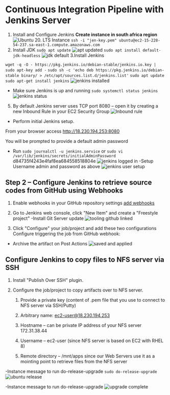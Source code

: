# Continuous Integration Pipeline with Jenkins Server
1. Install and Configure Jenkins
**Create instance in south africa region**
![Ubuntu 20. LTS Instance](jenkins.png)
`ssh -i "jen-key.pem" ubuntu@ec2-15-228-54-237.sa-east-1.compute.amazonaws.com`
2. Install JDK
`sudo apt update`
![apt updated](apt-update.png)
`sudo apt install default-jdk-headless`
![jdk default](jdk.png)
3.Install Jenkins

`wget -q -O - https://pkg.jenkins.io/debian-stable/jenkins.io.key | sudo apt-key add -`
`sudo sh -c 'echo deb https://pkg.jenkins.io/debian-stable binary/ > /etc/apt/sources.list.d/jenkins.list'`
`sudo apt update`
`sudo apt-get install jenkins`
![jenkins installed](jenkins-install.png)

- Make sure Jenkins is up and running
`sudo systemctl status jenkins`
![jenkins status](stat.png)

5. By default Jenkins server uses TCP port 8080 – open it by creating a new Inbound Rule in your EC2 Security Group
![Inbound rule](port.png)

- Perform initial Jenkins setup.

From your browser access http://18.230.194.253:8080

You will be prompted to provide a default admin password 
- Run
`sudo journalctl -u jenkins.service`
or
`sudo vi /var/lib/jenkins/secrets/initialAdminPassword`
 d84735f4243e4faf8ea684558518804e
![jenkins logged in](site.png)
-Setup Username admin and password as above
![jenkins user setup](setup.png)

## Step 2 – Configure Jenkins to retrieve source codes from GitHub using Webhooks
1. Enable webhooks in your GitHub repository settings
[add webhooks](http://15.229.8.180:8080/github-webhooks)


2. Go to Jenkins web console, click "New Item" and create a "Freestyle project"
-Install Git Server update
![tooling github linked](git-link.png)

3. Click "Configure" your job/project and add these two configurations
Configure triggering the job from GitHub webhook:


- Archive the artifact on Post Actions
![saved and applied](post.png)
 
 ## Configure Jenkins to copy files to NFS server via SSH
1. Install "Publish Over SSH" plugin.

2. Configure the job/project to copy artifacts over to NFS server.

    1. Provide a private key (content of .pem file that you use to connect to NFS server via SSH/Putty)
    2. Arbitrary name: ec2-user@18.230.194.253

    3. Hostname – can be private IP address of your NFS server
    172.31.38.44
    4. Username – ec2-user (since NFS server is based on EC2 with RHEL 8)
    5. Remote directory – /mnt/apps since our Web Servers use it as a mointing point to retrieve files from the NFS server

-Instance message to run do-release-upgrade
`sudo do-release-upgrade`
![ubuntu release](do-release-upgrade.png)

-Instance message to run do-release-upgrade
![upgrade complete](upgraded.png)